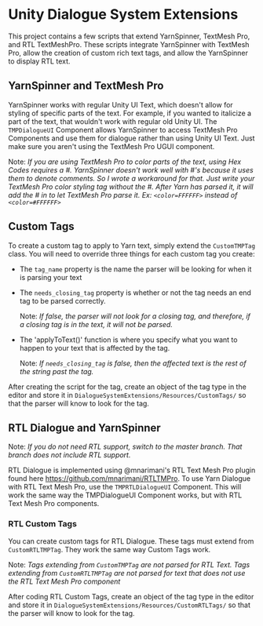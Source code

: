 # Unity Dialogue System Extensions
 This project contains a few scripts that extend YarnSpinner, TextMesh Pro, and RTL TextMeshPro. These scripts integrate YarnSpinner with TextMesh Pro, allow the creation of custom rich text tags, and allow the YarnSpinner to display RTL text.

## YarnSpinner and TextMesh Pro
 YarnSpinner works with regular Unity UI Text, which doesn't allow for styling of specific parts of the text. For example, if you wanted to italicize a part of the text, that wouldn't work with regular old Unity UI. The `TMPDialogueUI` Component allows YarnSpinner to access TextMesh Pro Components and use them for dialogue rather than using Unity UI Text. Just make sure you aren't using the TextMesh Pro UGUI component.
 
 Note: *If you are using TextMesh Pro to color parts of the text, using Hex Codes requires a #. YarnSpinner doesn't work well with #'s because it uses them to denote comments. So I wrote a workaround for that. Just write your TextMesh Pro color styling tag without the #. After Yarn has parsed it, it will add the # in to let TextMesh Pro parse it. Ex: `<color=FFFFFF>` instead of `<color=#FFFFFF>`*

## Custom Tags
 To create a custom tag to apply to Yarn text, simply extend the `CustomTMPTag` class.
 You will need to override three things for each custom tag you create:
 - The `tag_name` property is the name the parser will be looking for when it is parsing your text
 - The `needs_closing_tag` property is whether or not the tag needs an end tag to be parsed correctly. 
 
   Note: *If false, the parser will not look for a closing tag, and therefore, if a closing tag is in the text, it will not be parsed.*
 - The 'applyToText()' function is where you specify what you want to happen to your text that is affected by the tag.
 
   Note: *If `needs_closing_tag` is false, then the affected text is the rest of the string past the tag.*
   
 After creating the script for the tag, create an object of the tag type in the editor and store it in `DialogueSystemExtensions/Resources/CustomTags/` so that the parser will know to look for the tag.
## RTL Dialogue and YarnSpinner
 Note: *If you do not need RTL support, switch to the master branch. That branch does not include RTL support.*
 
 RTL Dialogue is implemented using @mnarimani's RTL Text Mesh Pro plugin found here https://github.com/mnarimani/RTLTMPro. To use Yarn Dialogue with RTL Text Mesh Pro, use the `TMPRTLDialogueUI` Component. This will work the same way the TMPDialogueUI Component works, but with RTL Text Mesh Pro components.
 
 ### RTL Custom Tags
 You can create custom tags for RTL Dialogue. These tags must extend from `CustomRTLTMPTag`. They work the same way Custom Tags work.
 
 Note: *Tags extending from `CustomTMPTag` are not parsed for RTL Text. Tags extending from `CustomRTLTMPTag` are not parsed for text that does not use the RTL Text Mesh Pro component*
 
 After coding RTL Custom Tags, create an object of the tag type in the editor and store it in `DialogueSystemExtensions/Resources/CustomRTLTags/` so that the parser will know to look for the tag.
